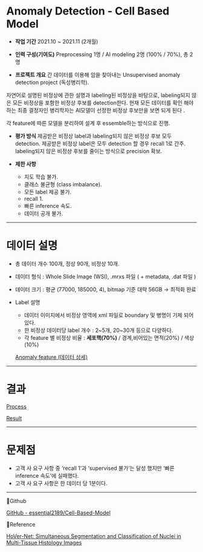 # Anomaly Detection - Cell Based Model

- **작업 기간**
2021.10 ~ 2021.11 (2개월)

- **인력 구성(기여도)**
Preprocessing 1명 / AI modeling 2명 (100% / 70%), 총 2명

- **프로젝트 개요**
간 데이터를 이용해 암을 찾아내는 Unsupervised anomaly detection project (독성병리학).

자연어로 설명된 비정상에 관한 설명과 labeling된 비정상을 바탕으로, labeling되지 않은 모든 비정상을 포함한 비정상 후보를 detection한다. 현재 모든 데이터를 확인 해야하는 최종 결정자인 병리학자는 AI모델이 선정한 비정상 후보만을 보면 되게 된다 .

각 feature에 따른 모델을 분리하여 설계 후 essemble하는 방식으로 진행.

- **평가 방식**
제공받은 비정상 label과 labeling되지 않은 비정상 후보 모두 detection. 제공받은 비정상 label은 모두 detection 할 경우 recall 1로 간주. labeling되지 않은 비정상 후보를 줄이는 방식으로 precision 확보.

- **제한 사항**
    - 지도 학습 불가.
    - 클래스 불균형 (class imbalance).
    - 모든 label 제공 불가.
    - recall 1.
    - 빠른 inference 속도.
    - 데이터 공개 불가.

---

# 데이터 설명

- 총 데이터 개수 100개, 정상 90개, 비정상 10개.
- 데이터 형식 : Whole Slide Image (WSI), .mrxs 파일 ( + metadata, .dat 파일 )
- 데이터 크기 : 평균 (77000, 185000, 4), bitmap 기준 대략 56GB → 최적화 완료

- Label 설명
    - 데이터 이미지에서 비정상 영역에 xml 파일로 boundary 및 병명이 기제 되어 있다.
    - 한 비정상 데이터당 label 개수 : 2~5개, 20~30개 등으로 다양하다.
    - 각 feature 별 비정상 비율 : **세포핵(70%)** / 경계,비어있는 면적(20%) / 색상(10%)
    
    [Anomaly feature (데이터 상세)](https://www.notion.so/Anomaly-feature-dc37c24042b143acb45048d8676e97b3)
    

---

# 결과

[Process](https://www.notion.so/48bd2b6f7d244bbbb2a0640c14fc512c)

[Result](https://www.notion.so/0c249ff591404d0b93dda6144f6112e2)

---

# 문제점

- 고객 사 요구 사항 중 ‘recall 1’과 ‘supervised 불가’는 달성 했지만 ‘빠른 inference 속도’에 실패했다.
- 고객 사 요구 사항은 한 데이터 당 1분이다.

---

📁Github

[GitHub - essential2189/Cell-Based-Model](https://github.com/essential2189/Cell-Based-Model)

📄Reference

[HoVer-Net: Simultaneous Segmentation and Classification of Nuclei in Multi-Tissue Histology Images](https://arxiv.org/abs/1812.06499)